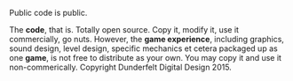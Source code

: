 Public code is public.

The **code**, that is. Totally open source. Copy it, modify it, use it commercially, go nuts. However, the **game experience**, including graphics, sound design, level design, specific mechanics et cetera packaged up as one **game**, is not free to distribute as your own. You may copy it and use it non-commerically. Copyright Dunderfelt Digital Design 2015.